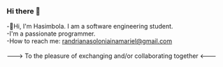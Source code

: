 ### Hi there 👋

-👋Hi, I'm Hasimbola. I am a software engineering student.<br />
-I'm a passionate programmer.<br />
-How to reach me: randrianasoloniainamariel@gmail.com <br />
<br />
---> To the pleasure of exchanging and/or collaborating together <---


